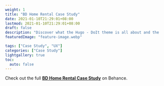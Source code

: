 ```yaml
---
weight: 1
title: "BD Home Rental Case Study"
date: 2021-01-10T21:29:01+08:00
lastmod: 2021-01-10T21:29:01+08:00
draft: false
description: "Discover what the Hugo - DoIt theme is all about and the core-concepts behind it."
featuredImage: "feature-image.webp"

tags: ["Case Study", "UX"]
categories: ["Case Study"]
lightgallery: true
toc:
  auto: false
---
```

Check out the full **[BD Home Rental Case Study](https://www.behance.net/gallery/111050367/Ui-Ux-Case-study-%28BD-Home-Rental%29)** on Behance. 

